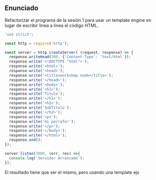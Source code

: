 ## Enunciado

Refactorizar el programa de la sesión 1 para usar un template engine en lugar de escribir linea a linea el código HTML.

```javascript
'use strict';

const http = require('http');

const server = http.createServer( (request, response) => {
  response.writeHead(200, {'Content-Type': 'text/html'});
  response.write('<!DOCTYPE "html">');
  response.write('<html>');
  response.write('<head>');
  response.write('<title>workshop node</title>');
  response.write('</head>');
  response.write('<body>');
  response.write('<h1>');
  response.write('Titulo');
  response.write('</h1>');
  response.write('<h2>');
  response.write('SubTitulo');
  response.write('</h2>');
  response.write('<p>');
  response.write('mi parrafo!');
  response.write('</p>');
  response.write('</body>');
  response.write('</html>');
  response.end();
});

server.listen(3000, (err, res) =>{
  console.log('Servidor Arrancado');  
});
```

El resultado tiene que ser el mismo, pero usando una template ejs
